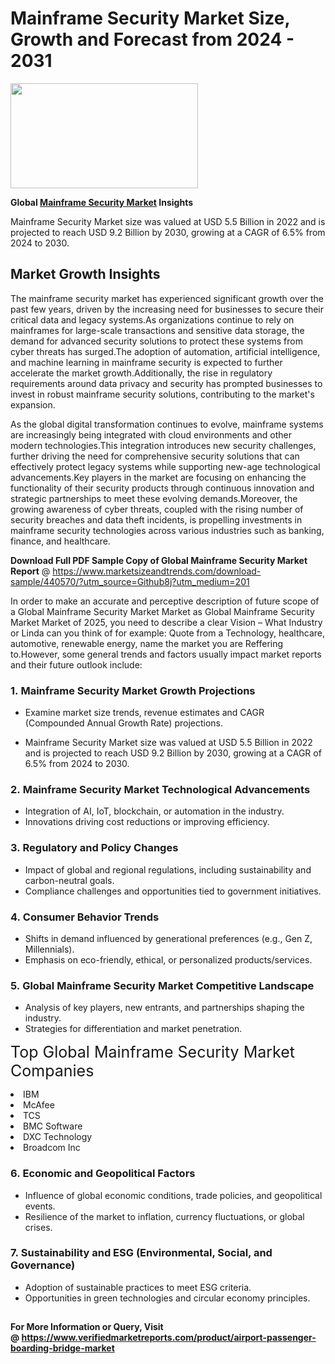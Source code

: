 <H1>Mainframe Security Market Size, Growth and Forecast from 2024 - 2031</H1><img class="aligncenter size-medium wp-image-584254" src="https://thirdeyenews.in/wp-content/uploads/2024/09/Global-Market-Research-300x168.jpeg" alt="" width="300" height="168" /><p><strong>Global&nbsp;<a href="https://www.marketsizeandtrends.com/download-sample/440570/?utm_source=Github8j?utm_medium=201">Mainframe Security Market</a> Insights</strong></p><p>Mainframe Security Market size was valued at USD 5.5 Billion in 2022 and is projected to reach USD 9.2 Billion by 2030, growing at a CAGR of 6.5% from 2024 to 2030.</p><p><h2>Market Growth Insights</h2> <p>The mainframe security market has experienced significant growth over the past few years, driven by the increasing need for businesses to secure their critical data and legacy systems.As organizations continue to rely on mainframes for large-scale transactions and sensitive data storage, the demand for advanced security solutions to protect these systems from cyber threats has surged.The adoption of automation, artificial intelligence, and machine learning in mainframe security is expected to further accelerate the market growth.Additionally, the rise in regulatory requirements around data privacy and security has prompted businesses to invest in robust mainframe security solutions, contributing to the market's expansion.</p> <p>As the global digital transformation continues to evolve, mainframe systems are increasingly being integrated with cloud environments and other modern technologies.This integration introduces new security challenges, further driving the need for comprehensive security solutions that can effectively protect legacy systems while supporting new-age technological advancements.Key players in the market are focusing on enhancing the functionality of their security products through continuous innovation and strategic partnerships to meet these evolving demands.Moreover, the growing awareness of cyber threats, coupled with the rising number of security breaches and data theft incidents, is propelling investments in mainframe security technologies across various industries such as banking, finance, and healthcare.</p> <p><span class=""><strong>Download Full PDF Sample Copy of Global Mainframe Security Market Report</strong> @ <a href="https://www.marketsizeandtrends.com/download-sample/440570/?utm_source=Github8j?utm_medium=201" target="_blank">https://www.marketsizeandtrends.com/download-sample/440570/?utm_source=Github8j?utm_medium=201</a></span></p><p>In order to make an accurate and perceptive description of future scope of a Global&nbsp;Mainframe Security Market Market as Global&nbsp;Mainframe Security Market Market of 2025, you need to describe a clear Vision &ndash; What Industry or Linda can you think of for example: Quote from a Technology, healthcare, automotive, renewable energy, name the market you are Reffering to.However, some general trends and factors usually impact market reports and their future outlook include:</p><h3>1.&nbsp;<strong>Mainframe Security Market Growth Projections</strong></h3><ul><li>Examine market size trends, revenue estimates and CAGR (Compounded Annual Growth Rate) projections.</li><li><p>Mainframe Security Market size was valued at USD 5.5 Billion in 2022 and is projected to reach USD 9.2 Billion by 2030, growing at a CAGR of 6.5% from 2024 to 2030.</p></li></ul><h3>2.&nbsp;<strong>Mainframe Security Market Technological Advancements</strong></h3><ul><li>Integration of AI, IoT, blockchain, or automation in the industry.</li><li>Innovations driving cost reductions or improving efficiency.</li></ul><h3>3.&nbsp;<strong>Regulatory and Policy Changes</strong></h3><ul><li>Impact of global and regional regulations, including sustainability and carbon-neutral goals.</li><li>Compliance challenges and opportunities tied to government initiatives.</li></ul><h3>4.&nbsp;<strong>Consumer Behavior Trends</strong></h3><ul><li>Shifts in demand influenced by generational preferences (e.g., Gen Z, Millennials).</li><li>Emphasis on eco-friendly, ethical, or personalized products/services.</li></ul><h3>5.&nbsp;<strong>Global Mainframe Security Market Competitive Landscape</strong></h3><ul><li>Analysis of key players, new entrants, and partnerships shaping the industry.</li><li>Strategies for differentiation and market penetration.</li></ul><p data-pm-slice="1 1 []"><span style="color: inherit; font-family: inherit; font-size: 25px;">Top Global Mainframe Security Market Companies</span></p><div class="" data-test-id=""><p><li>IBM</li><li> McAfee</li><li> TCS</li><li> BMC Software</li><li> DXC Technology</li><li> Broadcom Inc</li></p></div><h3>6.&nbsp;<strong>Economic and Geopolitical Factors</strong></h3><ul><li>Influence of global economic conditions, trade policies, and geopolitical events.</li><li>Resilience of the market to inflation, currency fluctuations, or global crises.</li></ul><h3>7.&nbsp;<strong>Sustainability and ESG (Environmental, Social, and Governance)</strong></h3><ul><li>Adoption of sustainable practices to meet ESG criteria.</li><li>Opportunities in green technologies and circular economy principles.</li></ul><h2><strong style="font-size: 14px;">For More Information or Query, Visit @&nbsp;</strong><a style="background-color: #ffffff; font-size: 14px;" href="https://www.marketsizeandtrends.com/report/mainframe-security-market/" target="_blank">https://www.verifiedmarketreports.com/product/airport-passenger-boarding-bridge-market</a></h2>